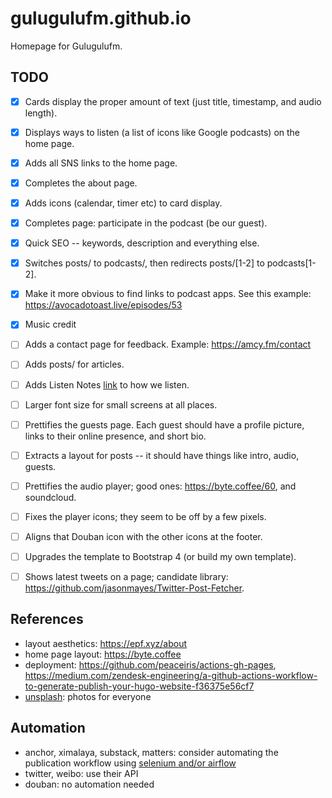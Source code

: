 # gulugulufm.github.io
Homepage for Gulugulufm.

## TODO 
- [x] Cards display the proper amount of text (just title, timestamp, and audio length).
- [x] Displays ways to listen (a list of icons like Google podcasts) on the home page.
- [x] Adds all SNS links to the home page.
- [x] Completes the about page.
- [x] Adds icons (calendar, timer etc) to card display.
- [x] Completes page: participate in the podcast (be our guest).
- [x] Quick SEO -- keywords, description and everything else.
- [x] Switches posts/ to podcasts/, then redirects posts/[1-2] to podcasts[1-2].
- [x] Make it more obvious to find links to podcast apps. See this example: https://avocadotoast.live/episodes/53
- [x] Music credit

- [ ] Adds a contact page for feedback. Example: https://amcy.fm/contact
- [ ] Adds posts/ for articles.
- [ ] Adds Listen Notes [link](https://www.listennotes.com/podcasts/%E9%97%AD%E9%97%A8%E9%80%A0%E8%BD%A6-miki-hau-TZQtXb8A7h4/) to how we listen.
- [ ] Larger font size for small screens at all places.
- [ ] Prettifies the guests page. Each guest should have a profile picture, links to their online presence, and short bio.
- [ ] Extracts a layout for posts -- it should have things like intro, audio, guests.
- [ ] Prettifies the audio player; good ones: https://byte.coffee/60, and soundcloud.
- [ ] Fixes the player icons; they seem to be off by a few pixels.
- [ ] Aligns that Douban icon with the other icons at the footer.


- [ ] Upgrades the template to Bootstrap 4 (or build my own template).
- [ ] Shows latest tweets on a page; candidate library: https://github.com/jasonmayes/Twitter-Post-Fetcher.

## References
- layout aesthetics: https://epf.xyz/about
- home page layout: https://byte.coffee
- deployment: https://github.com/peaceiris/actions-gh-pages, https://medium.com/zendesk-engineering/a-github-actions-workflow-to-generate-publish-your-hugo-website-f36375e56cf7
- [unsplash](https://unsplash.com/): photos for everyone

## Automation
- anchor, ximalaya, substack, matters: consider automating the publication workflow using [selenium and/or airflow](https://towardsdatascience.com/selenium-on-airflow-automate-a-daily-online-task-60afc05afaae)
- twitter, weibo: use their API
- douban: no automation needed